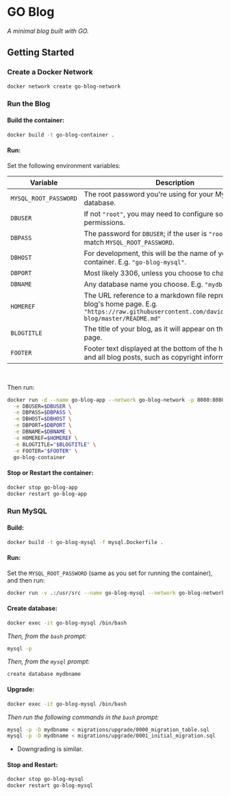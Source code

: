 # GO Blog

_A minimal blog built with GO._

## Getting Started

### Create a Docker Network

```sh
docker network create go-blog-network
```

### Run the Blog

#### Build the container:

```sh
docker build -t go-blog-container .
```

#### Run:

Set the following environment variables:

| Variable              | Description                                                                                                                                               |
| --------------------- | --------------------------------------------------------------------------------------------------------------------------------------------------------- |
| `MYSQL_ROOT_PASSWORD` | The root password you're using for your MySQL database.                                                                                                   |
| `DBUSER`              | If not `"root"`, you may need to configure some permissions.                                                                                              |
| `DBPASS`              | The password for `DBUSER`; if the user is `"root"`, this will match `MYSQL_ROOT_PASSWORD`.                                                                |
| `DBHOST`              | For development, this will be the name of your MySQL container. E.g. `"go-blog-mysql"`.                                                                   |
| `DBPORT`              | Most likely 3306, unless you choose to change it.                                                                                                         |
| `DBNAME`              | Any database name you choose. E.g. `"mydbname"`.                                                                                                          |
| `HOMEREF`             | The URL reference to a markdown file representing the blog's home page. E.g. `"https://raw.githubusercontent.com/davidhammaker/go-blog/master/README.md"` |
| `BLOGTITLE`           | The title of your blog, as it will appear on the top of each page.                                                                                        |
| `FOOTER`              | Footer text displayed at the bottom of the home page and all blog posts, such as copyright information.                                                   |

<br />

Then run:

```sh
docker run -d --name go-blog-app --network go-blog-network -p 8080:8080 \
  -e DBUSER=$DBUSER \
  -e DBPASS=$DBPASS \
  -e DBHOST=$DBHOST \
  -e DBPORT=$DBPORT \
  -e DBNAME=$DBNAME \
  -e HOMEREF=$HOMEREF \
  -e BLOGTITLE="$BLOGTITLE" \
  -e FOOTER="$FOOTER" \
  go-blog-container
```

#### Stop or Restart the container:

```sh
docker stop go-blog-app
docker restart go-blog-app
```

### Run MySQL

#### Build:

```sh
docker build -t go-blog-mysql -f mysql.Dockerfile .
```

#### Run:

Set the `MYSQL_ROOT_PASSWORD` (same as you set for running the container), and then run:

```sh
docker run -v .:/usr/src --name go-blog-mysql --network go-blog-network -p 3306:3306 -e MYSQL_ROOT_PASSWORD=$MYSQL_ROOT_PASSWORD -d go-blog-mysql
```

#### Create database:

```sh
docker exec -it go-blog-mysql /bin/bash
```

_Then, from the `bash` prompt:_

```sh
mysql -p
```

_Then, from the `mysql` prompt:_

```
create database mydbname
```

#### Upgrade:

```sh
docker exec -it go-blog-mysql /bin/bash
```

_Then run the following commands in the `bash` prompt:_

```sh
mysql -p -D mydbname < migrations/upgrade/0000_migration_table.sql
mysql -p -D mydbname < migrations/upgrade/0001_initial_migration.sql
```

- Downgrading is similar.

#### Stop and Restart:

```sh
docker stop go-blog-mysql
docker restart go-blog-mysql
```
